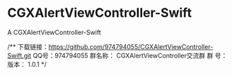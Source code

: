 # CGXAlertViewController-Swift
A CGXAlertViewController-Swift

/**
下载链接：https://github.com/974794055/CGXAlertViewController-Swift.git
QQ号：974794055
群名称：
CGXAlertViewController交流群
群   号：
版本： 1.0.1
*/
